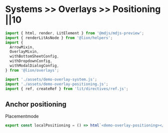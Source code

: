 # Systems >> Overlays >> Positioning ||10

```js script
import { html, render, LitElement } from '@mdjs/mdjs-preview';
import { renderLitAsNode } from '@lion/helpers';
import {
  ArrowMixin,
  OverlayMixin,
  withBottomSheetConfig,
  withDropdownConfig,
  withModalDialogConfig,
} from '@lion/overlays';

import './assets/demo-overlay-system.js';
import './assets/demo-overlay-positioning.js';
import { ref, createRef } from 'lit/directives/ref.js';
```

## Anchor positioning

Placementmode

```js preview-story
export const localPositioning = () => html`<demo-overlay-positioning></demo-overlay-positioning>`;
```

